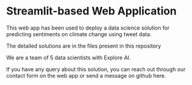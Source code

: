 # Streamlit-based Web Application
This web app has been used to deploy a data science solution for predicting sentiments on climate change
using tweet data.

The detailed solutions are in the files present in this repository

We are a team of 5 data scientists with Explore AI.

If you have any query about this solution, you can reach out through our contact form on the web app or send a message on github here.
